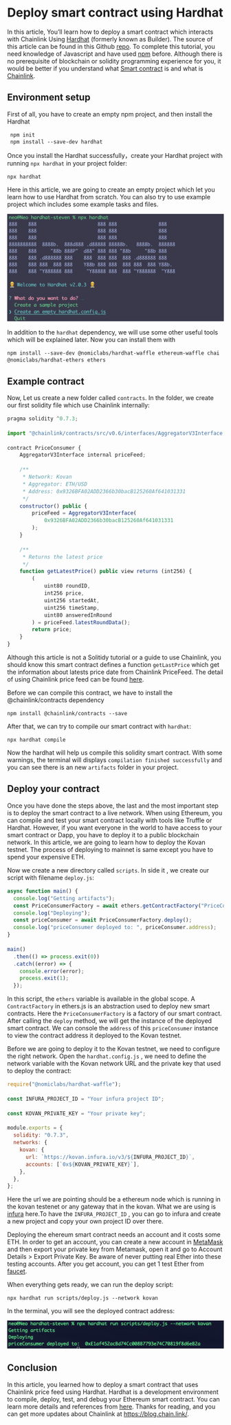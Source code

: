 # Deploy smart contract using Hardhat

In this article, You’ll learn how to deploy a smart contract which interacts with Chainlink Using [Hardhat](https://hardhat.org/) (formerly known as Builder). The source of this article can be found in this Github [repo](https://github.com/steven1227/hardhat-deploy). To complete this tutorial, you need knowledge of Javascript and have used [npm](https://www.npmjs.com/) before. Although there is no prerequisite of blockchain or solidity programming experience for you, it would be better if you understand what [Smart contract](https://cointelegraph.com/ethereum-for-beginners/what-are-smart-contracts-guide-for-beginners) is and what is [Chainlink](https://chain.link/).

## Environment setup

First of all, you have to create an empty npm project, and then install the Hardhat

```
 npm init
 npm install --save-dev hardhat
```

Once you install the Hardhat successfully，create your Hardhat project with running `npx hardhat` in your project folder:

```
npx hardhat
```

Here in this article, we are going to create an empty project which let you learn how to use Hardhat from scratch. You can also try to use example project which includes some example tasks and files.

![Hardhat](img1.png)

In addition to the `hardhat` dependency, we will use some other useful tools which will be explained later. Now you can install them with

```
npm install --save-dev @nomiclabs/hardhat-waffle ethereum-waffle chai @nomiclabs/hardhat-ethers ethers
```

## Example contract

Now, Let us create a new folder called `contracts`. In the folder, we create our first solidity file which use Chainlink internally:

```javascript
pragma solidity ^0.7.3;

import "@chainlink/contracts/src/v0.6/interfaces/AggregatorV3Interface.sol";

contract PriceConsumer {
    AggregatorV3Interface internal priceFeed;

  	/**
     * Network: Kovan
     * Aggregator: ETH/USD
     * Address: 0x9326BFA02ADD2366b30bacB125260Af641031331
     */
    constructor() public {
        priceFeed = AggregatorV3Interface(
            0x9326BFA02ADD2366b30bacB125260Af641031331
        );
    }

    /**
     * Returns the latest price
     */
    function getLatestPrice() public view returns (int256) {
        (
            uint80 roundID,
            int256 price,
            uint256 startedAt,
            uint256 timeStamp,
            uint80 answeredInRound
        ) = priceFeed.latestRoundData();
        return price;
    }
}

```

Although this article is not a Solitidy tutorial or a guide to use Chainlink, you should know this smart contract defines a function `getLastPrice` which get the information about latests price date from Chainlink PriceFeed. The detail of using Chainlink price feed can be found [here](https://docs.chain.link/docs/get-the-latest-price).

Before we can compile this contract, we have to install the @chainlink/contracts dependency

```
npm install @chainlink/contracts --save
```

After that, we can try to compile our smart contract with `hardhat`:

```
npx hardhat compile
```

Now the hardhat will help us compile this solidity smart contract. With some warnings, the terminal will displays `compilation finished successfully` and you can see there is an new `artifacts` folder in your project.

## Deploy your contract

Once you have done the steps above, the last and the most important step is to deploy the smart contract to a live network. When using Ethereum, you can compile and test your smart contract locally with tools like Truffle or Hardhat. However, if you want everyone in the world to have access to your smart contract or Dapp, you have to deploy it to a public blockchain network. In this article, we are going to learn how to deploy the Kovan testnet. The process of deploying to mainnet is same except you have to spend your expensive ETH.

Now we create a new directory called `scripts`. In side it , we create our script with filename `deploy.js`:

```javascript
async function main() {
  console.log("Getting artifacts");
  const PriceConsumerFactory = await ethers.getContractFactory("PriceConsumer");
  console.log("Deploying");
  const priceConsumer = await PriceConsumerFactory.deploy();
  console.log("priceConsumer deployed to: ", priceConsumer.address);
}

main()
  .then(() => process.exit(0))
  .catch((error) => {
    console.error(error);
    process.exit(1);
  });
```

In this script, the `ethers` variable is available in the global scope. A `ContractFactory` in ethers.js is an abstraction used to deploy new smart contracts. Here the `PriceConsumerFactory` is a factory of our smart contract. After calling the `deploy` method, we will get the instance of the deployed smart contract. We can console the `address` of this `priceConsumer` instance to view the contract address it deployed to the Kovan testnet.

Before we are going to deploy it to the Kovan testnet, we need to configure the right network. Open the `hardhat.config.js` , we need to define the network variable with the Kovan network URL and the private key that used to deploy the contract:

```javascript
require("@nomiclabs/hardhat-waffle");

const INFURA_PROJECT_ID = "Your infura project ID";

const KOVAN_PRIVATE_KEY = "Your private key";

module.exports = {
  solidity: "0.7.3",
  networks: {
    kovan: {
      url: `https://kovan.infura.io/v3/${INFURA_PROJECT_ID}`,
      accounts: [`0x${KOVAN_PRIVATE_KEY}`],
    },
  },
};
```

Here the url we are pointing should be a ethereum node which is running in the kovan testenet or any gateway that in the kovan. What we are using is [infura](https://infura.io/) here.To have the `INFURA_PROJECT_ID` , you can go to infura and create a new project and copy your own project ID over there.

Deploying the ehereum smart contract needs an account and it costs some ETH. In order to get an account, you can create a new account in [MetaMask](`https://metamask.io/`) and then export your private key from Metamask, open it and go to Account Details > Export Private Key. Be aware of never putting real Ether into these testing accounts. After you get account, you can get 1 test Ether from [faucet](https://faucet.kovan.network/).

When everything gets ready, we can run the deploy script:

```
npx hardhat run scripts/deploy.js --network kovan
```

In the terminal, you will see the deployed contract address:

![Hardhat](img2.png)

## Conclusion

In this article, you learned how to deploy a smart contract that uses Chainlink price feed using Hardhat. Hardhat is a development environment to compile, deploy, test, and debug your Ethereum smart contract. You can learn more details and references from [here](https://hardhat.org/getting-started/#overview). Thanks for reading, and you can get more updates about Chainlink at https://blog.chain.link/.
